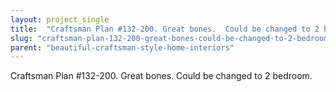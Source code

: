 ```yaml
---
layout: project_single
title:  "Craftsman Plan #132-200. Great bones.  Could be changed to 2 bedroom."
slug: "craftsman-plan-132-200-great-bones-could-be-changed-to-2-bedroom"
parent: "beautiful-craftsman-style-home-interiors"
---
```

Craftsman Plan #132-200. Great bones.  Could be changed to 2 bedroom.